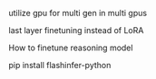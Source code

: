 
utilize gpu for multi gen in multi gpus

last layer finetuning instead of LoRA

How to finetune reasoning model

pip install flashinfer-python